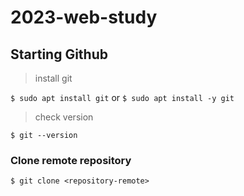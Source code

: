 # 2023-web-study

## Starting Github

> install git

`$ sudo apt install git`
or
`$ sudo apt install -y git`

> check version

`$ git --version`

### Clone remote repository
`$ git clone <repository-remote>`
